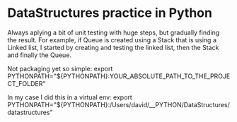 # DataStructures practice in Python
Always aplying a bit of unit testing with huge steps, but gradually finding the result. For example, if Queue is created using a Stack that is using a Linked list, I started by creating and testing the linked list, then the Stack and finally the Queue.

Not packaging yet so simple:
export PYTHONPATH="${PYTHONPATH}:YOUR_ABSOLUTE_PATH_TO_THE_PROJECT_FOLDER"

In my case I did this in a virtual env:
export PYTHONPATH="${PYTHONPATH}:/Users/david/__PYTHON/DataStructures/datastructures"